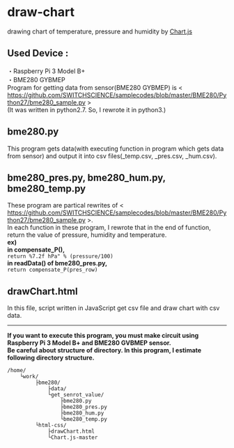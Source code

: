# draw-chart
drawing chart of temperature, pressure and humidity by [Chart.js](https://www.chartjs.org/)

## Used Device :
・Raspberry Pi 3 Model B+  
・BME280 GYBMEP  
Program for getting data from sensor(BME280 GYBMEP) is < https://github.com/SWITCHSCIENCE/samplecodes/blob/master/BME280/Python27/bme280_sample.py >  
(It was written in python2.7. So, I rewrote it in python3.)

## bme280.py
This program gets data(with executing function in program which gets data from sensor) and output it into csv files(_temp.csv, _pres.csv, _hum.csv).

## bme280_pres.py, bme280_hum.py, bme280_temp.py
These program are partical rewrites of < https://github.com/SWITCHSCIENCE/samplecodes/blob/master/BME280/Python27/bme280_sample.py >.  
In each function in these program, I rewrote that in the end of function, return the value of pressure, humidity and temperature.  
    **ex)  
        in compensate_P(),**  
            `return %7.2f hPa" % (pressure/100)`  
        **in readData() of bme280_pres.py,**  
            `return compensate_P(pres_row)`  
        


## drawChart.html
In this file, script written in JavaScript get csv file and draw chart with csv data.
***
**If you want to execute this program, you must make circuit using Raspberry Pi 3 Model B+ and BME280 GVBMEP sensor.**  
**Be careful about structure of directory. In this program, I estimate following directory structure.**

    /home/  
        └work/  
             ├bme280/  
                 ├data/  
                 └get_senrot_value/  
                     ├bme280.py  
                     ├bme280_pres.py  
                     ├bme280_hum.py  
                     └bme280_temp.py
             └html-css/  
                 ├drawChart.html
                 └Chart.js-master
